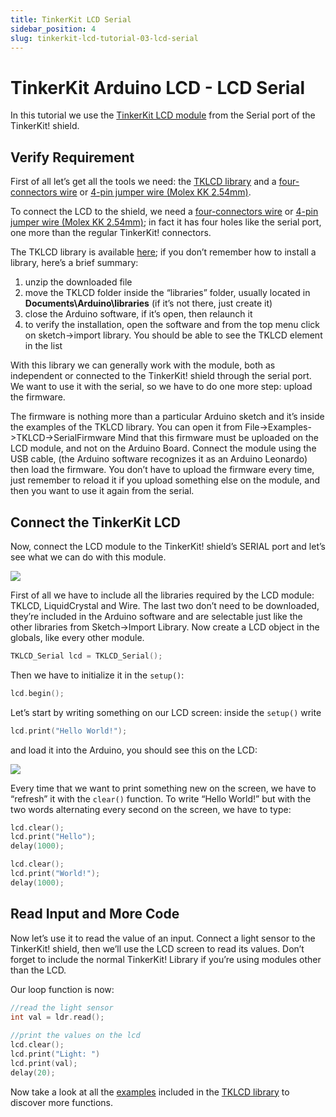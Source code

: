 ```yaml
---
title: TinkerKit LCD Serial
sidebar_position: 4
slug: tinkerkit-lcd-tutorial-03-lcd-serial
---
```


# TinkerKit Arduino LCD - LCD Serial

In this tutorial we use the [TinkerKit LCD module](https://www.canadarobotix.com/products/1654) from the Serial port of the TinkerKit! shield.

## Verify Requirement

First of all let’s get all the tools we need: the [TKLCD library](https://github.com/carobot/TKLCD-Library) and a [four-connectors wire](https://www.canadarobotix.com/products/1168) or [4-pin jumper wire (Molex KK 2.54mm)](https://www.canadarobotix.com/products/1872).

To connect the LCD to the shield, we need a [four-connectors wire](https://www.canadarobotix.com/products/1168) or [4-pin jumper wire (Molex KK 2.54mm)](https://www.canadarobotix.com/products/1872); in fact it has four holes like the serial port, one more than the regular TinkerKit! connectors.

The TKLCD library is available [here](https://github.com/carobot/TKLCD-Library); if you don’t remember how to install a library, here’s a brief summary:

1. unzip the downloaded file
2. move the TKLCD folder inside the “libraries” folder, usually located in **Documents\Arduino\libraries** (if it’s not there, just create it)
3. close the Arduino software, if it’s open, then relaunch it
4. to verify the installation, open the software and from the top menu click on sketch->import library. You should be able to see the TKLCD element in the list

With this library we can generally work with the module, both as independent or connected to the TinkerKit! shield through the serial port. We want to use it with the serial, so we have to do one more step: upload the firmware.

The firmware is nothing more than a particular Arduino sketch and it’s inside the examples of the TKLCD library. You can open it from File->Examples->TKLCD->SerialFirmware Mind that this firmware must be uploaded on the LCD module, and not on the Arduino Board. Connect the module using the USB cable, (the Arduino software recognizes it as an Arduino Leonardo) then load the firmware. You don’t have to upload the firmware every time, just remember to reload it if you upload something else on the module, and then you want to use it again from the serial.

## Connect the TinkerKit LCD

Now, connect the LCD module to the TinkerKit! shield’s SERIAL port and let’s see what we can do with this module.

![](/img/docs/tinkerkit/ways-1.jpg)

First of all we have to include all the libraries required by the LCD module: TKLCD, LiquidCrystal and Wire. The last two don’t need to be downloaded, they’re included in the Arduino software and are selectable just like the other libraries from Sketch->Import Library. Now create a LCD object in the globals, like every other module.

```c
TKLCD_Serial lcd = TKLCD_Serial();
```

Then we have to initialize it in the `setup()`:

```c
lcd.begin();
```

Let’s start by writing something on our LCD screen: inside the `setup()` write

```c
lcd.print("Hello World!");
```

and load it into the Arduino, you should see this on the LCD:

![](/img/docs/tinkerkit/hello-world.jpg)

Every time that we want to print something new on the screen, we have to “refresh” it with the `clear()` function. To write “Hello World!” but with the two words alternating every second on the screen, we have to type:

```c
lcd.clear();
lcd.print("Hello");
delay(1000);

lcd.clear();
lcd.print("World!");
delay(1000);
```

## Read Input and More Code

Now let’s use it to read the value of an input. Connect a light sensor to the TinkerKit! shield, then we’ll use the LCD screen to read its values. Don’t forget to include the normal TinkerKit! Library if you’re using modules other than the LCD.

Our loop function is now:

```c
//read the light sensor
int val = ldr.read();
 
//print the values on the lcd
lcd.clear();
lcd.print("Light: ")
lcd.print(val);
delay(20);
```

Now take a look at all the [examples](https://github.com/carobot/TKLCD-Library/tree/master/TKLCD/examples) included in the [TKLCD library](https://github.com/carobot/TKLCD-Library) to discover more functions.